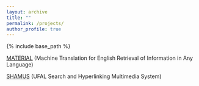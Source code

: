 ```yaml
---
layout: archive
title: ""
permalink: /projects/
author_profile: true
---
```


{% include base_path %}

[MATERIAL](https://www.iarpa.gov/index.php/research-programs/material) (Machine Translation for English Retrieval of Information in Any Language)


[SHAMUS](http://ufal.mff.cuni.cz/shamus) (UFAL Search and Hyperlinking Multimedia System)

